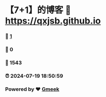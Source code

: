 # 【7+1】的博客 :link: https://qxjsb.github.io 
### :page_facing_up: [1](https://qxjsb.github.io/tag.html) 
### :speech_balloon: 0 
### :hibiscus: 1543 
### :alarm_clock: 2024-07-19 18:50:59 
### Powered by :heart: [Gmeek](https://github.com/Meekdai/Gmeek)

